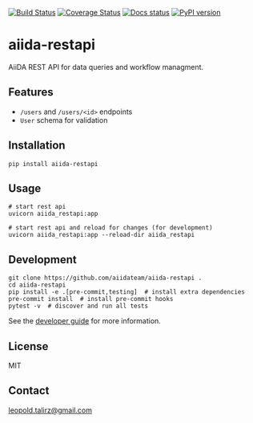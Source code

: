 [![Build Status](https://github.com/aiidateam/aiida-restapi/workflows/ci/badge.svg?branch=master)](https://github.com/aiidateam/aiida-restapi/actions)
[![Coverage Status](https://coveralls.io/repos/github/aiidateam/aiida-restapi/badge.svg?branch=master)](https://coveralls.io/github/aiidateam/aiida-restapi?branch=master)
[![Docs status](https://readthedocs.org/projects/aiida-restapi/badge)](http://aiida-restapi.readthedocs.io/)
[![PyPI version](https://badge.fury.io/py/aiida-restapi.svg)](https://badge.fury.io/py/aiida-restapi)

# aiida-restapi

AiiDA REST API for data queries and workflow managment.

## Features

 * `/users` and `/users/<id>` endpoints
 * `User` schema for validation
## Installation

```shell
pip install aiida-restapi
```

## Usage

```shell
# start rest api
uvicorn aiida_restapi:app

# start rest api and reload for changes (for development)
uvicorn aiida_restapi:app --reload-dir aiida_restapi
```

## Development

```shell
git clone https://github.com/aiidateam/aiida-restapi .
cd aiida-restapi
pip install -e .[pre-commit,testing]  # install extra dependencies
pre-commit install  # install pre-commit hooks
pytest -v  # discover and run all tests
```

See the [developer guide](http://aiida-restapi.readthedocs.io/en/latest/developer_guide/index.html) for more information.

## License

MIT
## Contact

leopold.talirz@gmail.com
